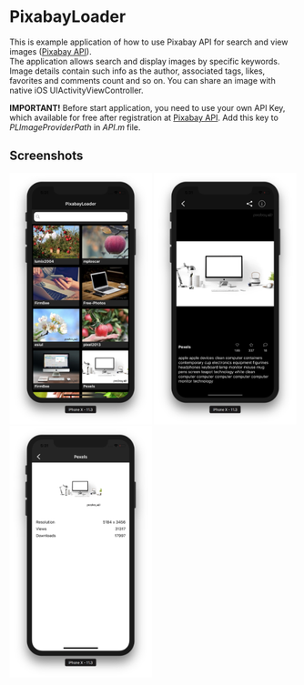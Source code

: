 # PixabayLoader
This is example application of how to use Pixabay API for search and view images ([Pixabay API](https://pixabay.com/api/docs/)).  
The application allows search and display images by specific keywords. Image details contain such info as the author, associated tags, likes, favorites and comments count and so on. You can share an image with native iOS UIActivityViewController.

**IMPORTANT!**  Before start application, you need to use your own API Key, which available for free after registration at [Pixabay API](https://pixabay.com/api/docs/). Add this key to *PLImageProviderPath* in *API.m* file.

## Screenshots
<img src="/Screenshots/ScreenShot1.png" width="250"> <img src="/Screenshots/ScreenShot2.png" width="250"> <img src="/Screenshots/ScreenShot3.png" width="250">
